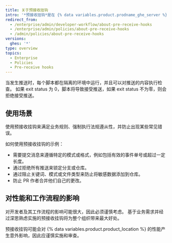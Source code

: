 ```yaml
---
title: 关于预接收挂钩
intro: '*预接收挂钩*是在 {% data variables.product.prodname_ghe_server %} 设备上运行的脚本，可用于实施质量检查。'
redirect_from:
  - /enterprise/admin/developer-workflow/about-pre-receive-hooks
  - /enterprise/admin/policies/about-pre-receive-hooks
  - /admin/policies/about-pre-receive-hooks
versions:
  ghes: '*'
type: overview
topics:
  - Enterprise
  - Policies
  - Pre-receive hooks
---
```


当发生推送时，每个脚本都在隔离的环境中运行，并且可以对推送的内容执行检查。 如果 exit status 为 0，脚本将导致接受推送，如果 exit status 不为零，则会拒绝接受推送。

## 使用场景
使用预接收挂钩来满足业务规则、强制执行法规遵从性，并防止出现某些常见错误。

如何使用预接收挂钩的示例：

- 需要提交消息来遵循特定的模式或格式，例如包括有效的事件单号或超过一定长度。
- 通过拒绝所有推送来锁定分支或仓库。
- 通过阻止关键词、模式或文件类型来防止将敏感数据添加到仓库。
- 防止 PR 作者合并他们自己的更改。

## 对性能和工作流程的影响
对开发者及其工作流程的影响可能很大，因此必须谨慎考虑。 基于业务需求并经过深思熟虑实施的预接收挂钩将为整个组织带来最大好处。

预接收挂钩可能会对 {% data variables.product.product_location %} 的性能产生意外影响，因此应谨慎实施和审查。
